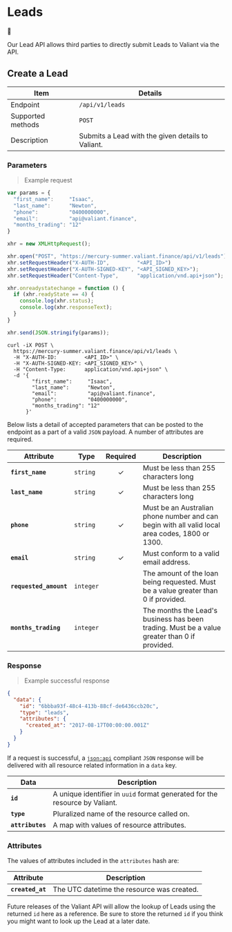 # Leads

🏅

Our Lead API allows third parties to directly submit Leads to Valiant via the API.

## Create a Lead

| Item              | Details                                             |
| ----------------- | --------------------------------------------------- |
| Endpoint          | `/api/v1/leads`                                     |
| Supported methods | `POST`                                              |
| Description       | Submits a Lead with the given details to Valiant.   |

### Parameters

> Example request

```javascript
var params = {
  "first_name":     "Isaac",
  "last_name":      "Newton",
  "phone":          "0400000000",
  "email":          "api@valiant.finance",
  "months_trading": "12"
}

xhr = new XMLHttpRequest();

xhr.open("POST", "https://mercury-summer.valiant.finance/api/v1/leads");
xhr.setRequestHeader("X-AUTH-ID",         "<API_ID>")
xhr.setRequestHeader("X-AUTH-SIGNED-KEY", "<API_SIGNED_KEY>");
xhr.setRequestHeader("Content-Type",      "application/vnd.api+json");

xhr.onreadystatechange = function () {
  if (xhr.readyState == 4) {
    console.log(xhr.status);
    console.log(xhr.responseText);
  }
}

xhr.send(JSON.stringify(params));
```

```shell
curl -iX POST \
  https://mercury-summer.valiant.finance/api/v1/leads \
  -H "X-AUTH-ID:         <API_ID>" \
  -H "X-AUTH-SIGNED-KEY: <API_SIGNED_KEY>" \
  -H "Content-Type:      application/vnd.api+json" \
  -d '{
        "first_name":     "Isaac",
        "last_name":      "Newton",
        "email":          "api@valiant.finance",
        "phone":          "0400000000",
        "months_trading": "12"
      }'
```

Below lists a detail of accepted parameters that can be posted to the endpoint as a part of a valid `JSON` payload. A number of attributes are required.

| Attribute              | Type      | Required | Description                           |
| ---------------------- | --------- | :------: | ------------------------------------- |
| **`first_name`**       | `string`  | ✓        | Must be less than 255 characters long |
| **`last_name`**        | `string`  | ✓        | Must be less than 255 characters long |
| **`phone`**            | `string`  | ✓        | Must be an Australian phone number and can begin with all valid local area codes, 1800 or 1300. |
| **`email`**            | `string`  | ✓        | Must conform to a valid email address. |
| **`requested_amount`** | `integer` |          | The amount of the loan being requested. Must be a value greater than 0 if provided. |
| **`months_trading`**   | `integer` |          | The months the Lead's business has been trading. Must be a value greater than 0 if provided. |

### Response

> Example successful response

```json
{
  "data": {
    "id": "6bbba93f-48c4-413b-88cf-de6436ccb20c",
    "type": "leads",
    "attributes": {
      "created_at": "2017-08-17T00:00:00.001Z"
    }
  }
}
```

If a request is successful, a [`json:api`](http://jsonapi.org/) compliant `JSON` response will be delivered with all resource related information in a `data` key.

| Data             | Description                                                                 |
| ---------------- | --------------------------------------------------------------------------- |
| **`id`**         | A unique identifier in `uuid` format generated for the resource by Valiant. |
| **`type`**       | Pluralized name of the resource called on.                                  |
| **`attributes`** | A map with values of resource attributes.                                   |

### Attributes

The values of attributes included in the `attributes` hash are:

| Attribute        | Description                                 |
| ---------------- | ------------------------------------------- |
| **`created_at`** | The UTC datetime the resource was created.  |

<aside class="notice">
  Future releases of the Valiant API will allow the lookup of Leads using the returned <code>id</code> here as a reference. Be sure to store the returned <code>id</code> if you think you might want to look up the Lead at a later date.
</aside>
